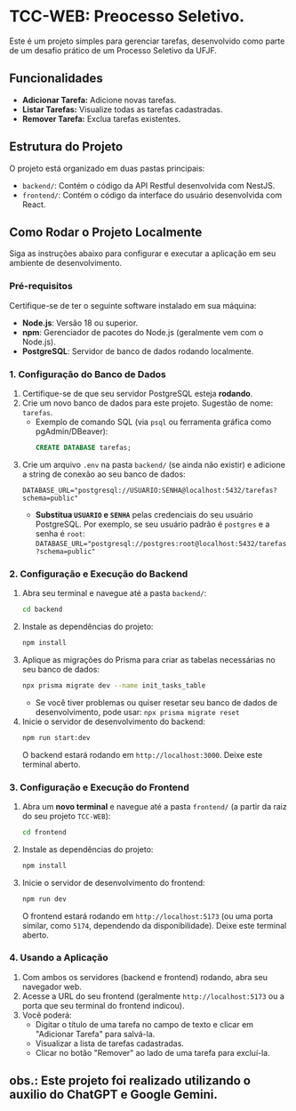 # TCC-WEB: Preocesso Seletivo.

Este é um projeto simples para gerenciar tarefas, desenvolvido como parte de um desafio prático de um Processo Seletivo da UFJF. 

## Funcionalidades

* **Adicionar Tarefa:** Adicione novas tarefas.
* **Listar Tarefas:** Visualize todas as tarefas cadastradas.
* **Remover Tarefa:** Exclua tarefas existentes.

## Estrutura do Projeto

O projeto está organizado em duas pastas principais:

* `backend/`: Contém o código da API Restful desenvolvida com NestJS.
* `frontend/`: Contém o código da interface do usuário desenvolvida com React.

## Como Rodar o Projeto Localmente

Siga as instruções abaixo para configurar e executar a aplicação em seu ambiente de desenvolvimento.

### Pré-requisitos

Certifique-se de ter o seguinte software instalado em sua máquina:

* **Node.js**: Versão 18 ou superior.
* **npm**: Gerenciador de pacotes do Node.js (geralmente vem com o Node.js).
* **PostgreSQL**: Servidor de banco de dados rodando localmente.

### 1. Configuração do Banco de Dados

1.  Certifique-se de que seu servidor PostgreSQL esteja **rodando**.
2.  Crie um novo banco de dados para este projeto. Sugestão de nome: `tarefas`.
    * Exemplo de comando SQL (via `psql` ou ferramenta gráfica como pgAdmin/DBeaver):
        ```sql
        CREATE DATABASE tarefas;
        ```
3.  Crie um arquivo `.env` na pasta `backend/` (se ainda não existir) e adicione a string de conexão ao seu banco de dados:
    ```
    DATABASE_URL="postgresql://USUARIO:SENHA@localhost:5432/tarefas?schema=public"
    ```
    * **Substitua `USUARIO` e `SENHA`** pelas credenciais do seu usuário PostgreSQL. Por exemplo, se seu usuário padrão é `postgres` e a senha é `root`:
        `DATABASE_URL="postgresql://postgres:root@localhost:5432/tarefas?schema=public"`

### 2. Configuração e Execução do Backend

1.  Abra seu terminal e navegue até a pasta `backend/`:
    ```bash
    cd backend
    ```
2.  Instale as dependências do projeto:
    ```bash
    npm install
    ```
3.  Aplique as migrações do Prisma para criar as tabelas necessárias no seu banco de dados:
    ```bash
    npx prisma migrate dev --name init_tasks_table
    ```
    * Se você tiver problemas ou quiser resetar seu banco de dados de desenvolvimento, pode usar: `npx prisma migrate reset`
4.  Inicie o servidor de desenvolvimento do backend:
    ```bash
    npm run start:dev
    ```
    O backend estará rodando em `http://localhost:3000`. Deixe este terminal aberto.

### 3. Configuração e Execução do Frontend

1.  Abra um **novo terminal** e navegue até a pasta `frontend/` (a partir da raiz do seu projeto `TCC-WEB`):
    ```bash
    cd frontend
    ```
2.  Instale as dependências do projeto:
    ```bash
    npm install
    ```
3.  Inicie o servidor de desenvolvimento do frontend:
    ```bash
    npm run dev
    ```
    O frontend estará rodando em `http://localhost:5173` (ou uma porta similar, como `5174`, dependendo da disponibilidade). Deixe este terminal aberto.

### 4. Usando a Aplicação

1.  Com ambos os servidores (backend e frontend) rodando, abra seu navegador web.
2.  Acesse a URL do seu frontend (geralmente `http://localhost:5173` ou a porta que seu terminal do frontend indicou).
3.  Você poderá:
    * Digitar o título de uma tarefa no campo de texto e clicar em "Adicionar Tarefa" para salvá-la.
    * Visualizar a lista de tarefas cadastradas.
    * Clicar no botão "Remover" ao lado de uma tarefa para excluí-la.

obs.: Este projeto foi realizado utilizando o auxilio do ChatGPT e Google Gemini.
---
